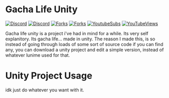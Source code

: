 # Gacha Life Unity

[![Discord](https://img.shields.io/discord/970635565672308787?label=discord)](https://discord.gg/TtvZRQRX8n) [![Discord](https://img.shields.io/github/downloads/GachaMations/Gacha-life-unity/total)](https://github.com/GachaMations/Gacha-life-unity/releases) [![Forks](https://img.shields.io/github/issues/GachaMations/Gacha-life-unity?style=social)](https://github.com/GachaMations/Gacha-life-unity/issues) [![Forks](https://img.shields.io/github/forks/GachaMations/Gacha-life-unity?style=social)](https://github.com/GachaMations/Gacha-life-unity/pulls) [![YoutubeSubs](https://img.shields.io/youtube/channel/subscribers/UCnvEmmXi13eRws6V7rW-neQ?style=social)](https://youtube.com/channel/UCnvEmmXi13eRws6V7rW-neQ) [![YouTubeViews](https://img.shields.io/youtube/channel/views/UCnvEmmXi13eRws6V7rW-neQ?style=social)](https://youtube.com/channel/UCnvEmmXi13eRws6V7rW-neQ)

Gacha life unity is a project i've had in mind for a while. Its very self explanitory. Its gacha life... made in unity. The reason I made this, is so instead of going through loads of some sort of source code if you can find any, you can download a unity project and edit a simple version, instead of whatever lunime used for that.

# Unity Project Usage

idk just do whatever you want with it.
